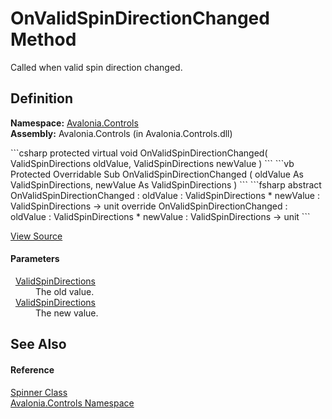 # OnValidSpinDirectionChanged Method


Called when valid spin direction changed.



## Definition
**Namespace:** <a href="N_Avalonia_Controls">Avalonia.Controls</a>  
**Assembly:** Avalonia.Controls (in Avalonia.Controls.dll)

<Tabs groupId="api-code-preview">
<TabItem value="csharp" label="C#">
```csharp
protected virtual void OnValidSpinDirectionChanged(
	ValidSpinDirections oldValue,
	ValidSpinDirections newValue
)
```
</TabItem>
<TabItem value="vb" label="VB">
```vb
Protected Overridable Sub OnValidSpinDirectionChanged ( 
	oldValue As ValidSpinDirections,
	newValue As ValidSpinDirections
)
```
</TabItem>
<TabItem value="fsharp" label="F#">
```fsharp
abstract OnValidSpinDirectionChanged : 
        oldValue : ValidSpinDirections * 
        newValue : ValidSpinDirections -> unit 
override OnValidSpinDirectionChanged : 
        oldValue : ValidSpinDirections * 
        newValue : ValidSpinDirections -> unit 
```
</TabItem>
</Tabs>



<a href="https://github.com/AvaloniaUI/Avalonia/tree/master/src/Avalonia.Controls/Spinner.cs#L140" title="View the source code">View Source</a>



#### Parameters
<dl><dt>  <a href="T_Avalonia_Controls_ValidSpinDirections">ValidSpinDirections</a></dt><dd>The old value.</dd><dt>  <a href="T_Avalonia_Controls_ValidSpinDirections">ValidSpinDirections</a></dt><dd>The new value.</dd></dl>

## See Also


#### Reference
<a href="T_Avalonia_Controls_Spinner">Spinner Class</a>  
<a href="N_Avalonia_Controls">Avalonia.Controls Namespace</a>  

